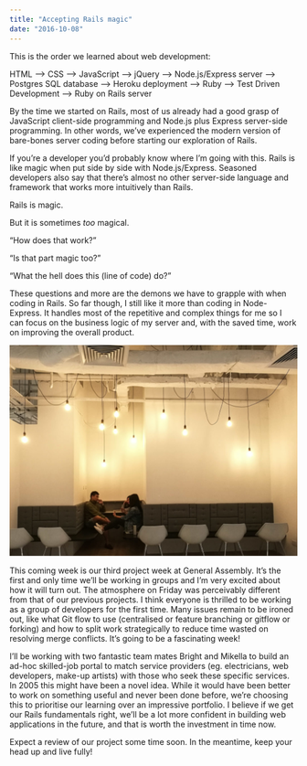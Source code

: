 ```yaml
---
title: "Accepting Rails magic"
date: "2016-10-08"
---
```


This is the order we learned about web development:

HTML —> CSS —> JavaScript —> jQuery —> Node.js/Express server —> Postgres SQL database —> Heroku deployment —> Ruby —> Test Driven Development —> Ruby on Rails server

By the time we started on Rails, most of us already had a good grasp of JavaScript client-side programming and Node.js plus Express server-side programming. In other words, we’ve experienced the modern version of bare-bones server coding before starting our exploration of Rails.

If you’re a developer you’d probably know where I’m going with this. Rails is like magic when put side by side with Node.js/Express. Seasoned developers also say that there’s almost no other server-side language and framework that works more intuitively than Rails.

Rails is magic.

But it is sometimes _too_ magical.

“How does that work?”

“Is that part magic too?”

“What the hell does this (line of code) do?”

These questions and more are the demons we have to grapple with when coding in Rails. So far though, I still like it more than coding in Node-Express. It handles most of the repetitive and complex things for me so I can focus on the business logic of my server and, with the saved time, work on improving the overall product.

![project group discussion](images/20161007-IMG_20161007_161130-1024x750.jpg)

This coming week is our third project week at General Assembly. It’s the first and only time we’ll be working in groups and I’m very excited about how it will turn out. The atmosphere on Friday was perceivably different from that of our previous projects. I think everyone is thrilled to be working as a group of developers for the first time. Many issues remain to be ironed out, like what Git flow to use (centralised or feature branching or gitflow or forking) and how to split work strategically to reduce time wasted on resolving merge conflicts. It’s going to be a fascinating week!

I’ll be working with two fantastic team mates Bright and Mikella to build an ad-hoc skilled-job portal to match service providers (eg. electricians, web developers, make-up artists) with those who seek these specific services. In 2005 this might have been a novel idea. While it would have been better to work on something useful and never been done before, we’re choosing this to prioritise our learning over an impressive portfolio. I believe if we get our Rails fundamentals right, we’ll be a lot more confident in building web applications in the future, and that is worth the investment in time now.

Expect a review of our project some time soon. In the meantime, keep your head up and live fully!
